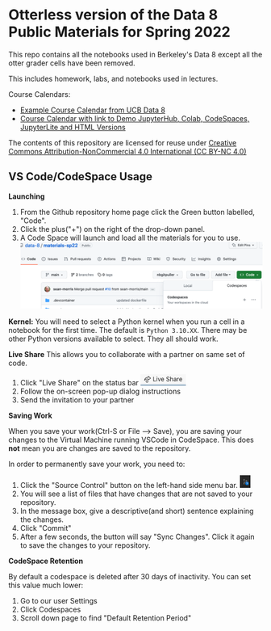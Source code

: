 # Otterless version of the Data 8 Public Materials for Spring 2022

This repo contains all the notebooks used in Berkeley's Data 8 except all the otter grader cells have been removed. 

This includes homework, labs, and notebooks used in lectures.

Course Calendars:
- [Example Course Calendar from UCB Data 8](http://data8.org/materials-sp22/)
- [Course Calendar with link to Demo JupyterHub, Colab, CodeSpaces, JupyterLite and HTML Versions](http://data8.org/materials-sp22/demo.html)

The contents of this repository are licensed for reuse under [Creative Commons Attribution-NonCommercial 4.0 International (CC BY-NC 4.0)](http://creativecommons.org/licenses/by-nc/4.0/)


## VS Code/CodeSpace Usage

**Launching**

1) From the Github repository home page click the Green button labelled, "Code".
2) Click the plus("+") on the right of the drop-down panel. 
3) A Code Space will launch and load all the materials for you to use.
![CodeSpace](./assets/codespace.png)

**Kernel:**
You will need to select a Python kernel when you run a cell in a notebook for the first time. The default is `Python 3.10.XX`. There may be other Python versions available to select. They all should work.

**Live Share**
This allows you to collaborate with a partner on same set of code. 
1) Click "Live Share" on the status bar ![Live Share](./assets/live.png)
2) Follow the on-screen pop-up dialog instructions
3) Send the invitation to your partner

**Saving Work**

When you save your work(Ctrl-S or File --> Save), you are saving your changes to the Virtual Machine running VSCode in CodeSpace. This does **not** mean you are changes are saved to the repository.

In order to permanently save your work, you need to:

1) Click the "Source Control" button on the left-hand side menu bar. ![Source Control](./assets/source.png)
2) You will see a list of files that have changes that are not saved to your repository.
3) In the message box, give a descriptive(and short) sentence explaining the changes.
4) Click "Commit"
5) After a few seconds, the button will say "Sync Changes". Click it again to save the changes to your repository.

**CodeSpace Retention**

By default a codespace is deleted after 30 days of inactivity. You can set this value much
lower:
1) Go to our user Settings
2) Click Codespaces
3) Scroll down page to find "Default Retention Period"
